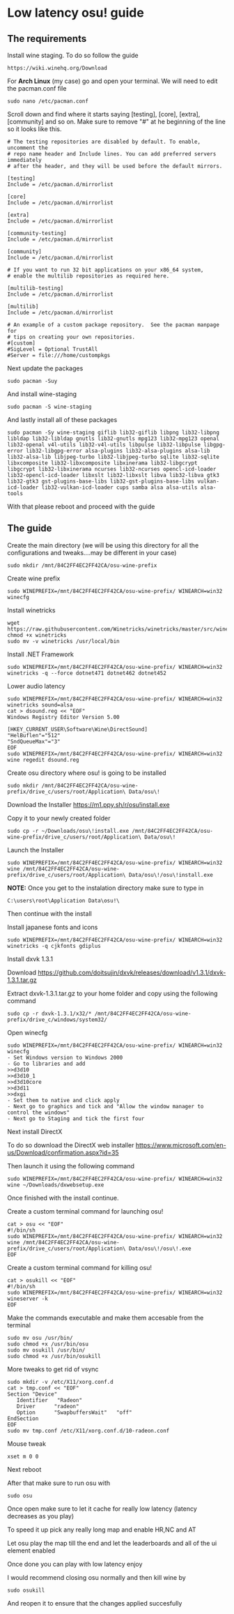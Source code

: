 # Low latency osu! guide
## The requirements

Install wine staging. To do so follow the guide
```
https://wiki.winehq.org/Download
```
For **Arch Linux** (my case) go and open your terminal. We will need to edit the pacman.conf file
```
sudo nano /etc/pacman.conf
```
Scroll down and find where it starts saying [testing], [core], [extra], [community] and so on. Make sure to remove "#" at he beginning of the line so it looks like this.
```
# The testing repositories are disabled by default. To enable, uncomment the
# repo name header and Include lines. You can add preferred servers immediately
# after the header, and they will be used before the default mirrors.

[testing]
Include = /etc/pacman.d/mirrorlist

[core]
Include = /etc/pacman.d/mirrorlist

[extra]
Include = /etc/pacman.d/mirrorlist

[community-testing]
Include = /etc/pacman.d/mirrorlist

[community]
Include = /etc/pacman.d/mirrorlist

# If you want to run 32 bit applications on your x86_64 system,
# enable the multilib repositories as required here.

[multilib-testing]
Include = /etc/pacman.d/mirrorlist

[multilib]
Include = /etc/pacman.d/mirrorlist

# An example of a custom package repository.  See the pacman manpage for
# tips on creating your own repositories.
#[custom]
#SigLevel = Optional TrustAll
#Server = file:///home/custompkgs
```
Next update the packages
```
sudo pacman -Suy
```
And install wine-staging
```
sudo pacman -S wine-staging
```
And lastly install all of these packages
```
sudo pacman -Sy wine-staging giflib lib32-giflib libpng lib32-libpng libldap lib32-libldap gnutls lib32-gnutls mpg123 lib32-mpg123 openal lib32-openal v4l-utils lib32-v4l-utils libpulse lib32-libpulse libgpg-error lib32-libgpg-error alsa-plugins lib32-alsa-plugins alsa-lib lib32-alsa-lib libjpeg-turbo lib32-libjpeg-turbo sqlite lib32-sqlite libxcomposite lib32-libxcomposite libxinerama lib32-libgcrypt libgcrypt lib32-libxinerama ncurses lib32-ncurses opencl-icd-loader lib32-opencl-icd-loader libxslt lib32-libxslt libva lib32-libva gtk3 lib32-gtk3 gst-plugins-base-libs lib32-gst-plugins-base-libs vulkan-icd-loader lib32-vulkan-icd-loader cups samba alsa alsa-utils alsa-tools
```
With that please reboot and proceed with the guide

## The guide

Create the main directory (we will be using this directory for all the configurations and tweaks....may be different in your case)
```
sudo mkdir /mnt/84C2FF4EC2FF42CA/osu-wine-prefix
```
Create wine prefix
```
sudo WINEPREFIX=/mnt/84C2FF4EC2FF42CA/osu-wine-prefix/ WINEARCH=win32 winecfg
```
Install winetricks
```
wget https://raw.githubusercontent.com/Winetricks/winetricks/master/src/winetricks
chmod +x winetricks
sudo mv -v winetricks /usr/local/bin
```
Install .NET Framework
```
sudo WINEPREFIX=/mnt/84C2FF4EC2FF42CA/osu-wine-prefix/ WINEARCH=win32 winetricks -q --force dotnet471 dotnet462 dotnet452
```
Lower audio latency
```
sudo WINEPREFIX=/mnt/84C2FF4EC2FF42CA/osu-wine-prefix/ WINEARCH=win32 winetricks sound=alsa
cat > dsound.reg << "EOF"
Windows Registry Editor Version 5.00

[HKEY_CURRENT_USER\Software\Wine\DirectSound]
"HelBuflen"="512"
"SndQueueMax"="3"
EOF
sudo WINEPREFIX=/mnt/84C2FF4EC2FF42CA/osu-wine-prefix/ WINEARCH=win32 wine regedit dsound.reg
```
Create osu directory where osu! is going to be installed
```
sudo mkdir /mnt/84C2FF4EC2FF42CA/osu-wine-prefix/drive_c/users/root/Application\ Data/osu\!
```
Download the Installer https://m1.ppy.sh/r/osu!install.exe

Copy it to your newly created folder
```
sudo cp -r ~/Downloads/osu\!install.exe /mnt/84C2FF4EC2FF42CA/osu-wine-prefix/drive_c/users/root/Application\ Data/osu\!
```
Launch the Installer
```
sudo WINEPREFIX=/mnt/84C2FF4EC2FF42CA/osu-wine-prefix/ WINEARCH=win32 wine /mnt/84C2FF4EC2FF42CA/osu-wine-prefix/drive_c/users/root/Application\ Data/osu\!/osu\!install.exe
```
**NOTE:**
Once you get to the instalation directory make sure to type in 
```
C:\users\root\Application Data\osu!\
```
Then continue with the install

Install japanese fonts and icons
```
sudo WINEPREFIX=/mnt/84C2FF4EC2FF42CA/osu-wine-prefix/ WINEARCH=win32 winetricks -q cjkfonts gdiplus
```
Install dxvk 1.3.1

Download https://github.com/doitsujin/dxvk/releases/download/v1.3.1/dxvk-1.3.1.tar.gz

Extract dxvk-1.3.1.tar.gz to your home folder and copy using the following command
```
sudo cp -r dxvk-1.3.1/x32/* /mnt/84C2FF4EC2FF42CA/osu-wine-prefix/drive_c/windows/system32/
```
Open winecfg
```
sudo WINEPREFIX=/mnt/84C2FF4EC2FF42CA/osu-wine-prefix/ WINEARCH=win32 winecfg
- Set Windows version to Windows 2000
- Go to libraries and add
>>d3d10
>>d3d10_1
>>d3d10core
>>d3d11
>>dxgi
- Set them to native and click apply
- Next go to graphics and tick and "Allow the window manager to control the windows"
- Next go to Staging and tick the first four
```
Next install DirectX

To do so download the DirectX web installer
https://www.microsoft.com/en-us/Download/confirmation.aspx?id=35

Then launch it using the following command
```
sudo WINEPREFIX=/mnt/84C2FF4EC2FF42CA/osu-wine-prefix/ WINEARCH=win32 wine ~/Downloads/dxwebsetup.exe
```
Once finished with the install continue.

Create a custom terminal command for launching osu!
```
cat > osu << "EOF"
#!/bin/sh
sudo WINEPREFIX=/mnt/84C2FF4EC2FF42CA/osu-wine-prefix/ WINEARCH=win32 wine /mnt/84C2FF4EC2FF42CA/osu-wine-prefix/drive_c/users/root/Application\ Data/osu\!/osu\!.exe
EOF
```
Create a custom terminal command for killing osu!
```
cat > osukill << "EOF"
#!/bin/sh
sudo WINEPREFIX=/mnt/84C2FF4EC2FF42CA/osu-wine-prefix/ WINEARCH=win32 wineserver -k
EOF
```
Make the commands executable and make them accesable from the terminal
```
sudo mv osu /usr/bin/
sudo chmod +x /usr/bin/osu
sudo mv osukill /usr/bin/
sudo chmod +x /usr/bin/osukill
```
More tweaks to get rid of vsync
```
sudo mkdir -v /etc/X11/xorg.conf.d
cat > tmp.conf << "EOF"
Section "Device"
   Identifier   "Radeon"
   Driver      "radeon"
   Option      "SwapbuffersWait"   "off"
EndSection
EOF
sudo mv tmp.conf /etc/X11/xorg.conf.d/10-radeon.conf
```
Mouse tweak
```
xset m 0 0
```
Next reboot

After that make sure to run osu with
```
sudo osu
```
Once open make sure to let it cache for really low latency (latency decreases as you play)

To speed it up pick any really long map and enable HR,NC and AT

Let osu play the map till the end and let the leaderboards and all of the ui element enabled

Once done you can play with low latency enjoy 

I would recommend closing osu normally and then kill wine by 
```
sudo osukill
```
And reopen it to ensure that the changes applied succesfully
